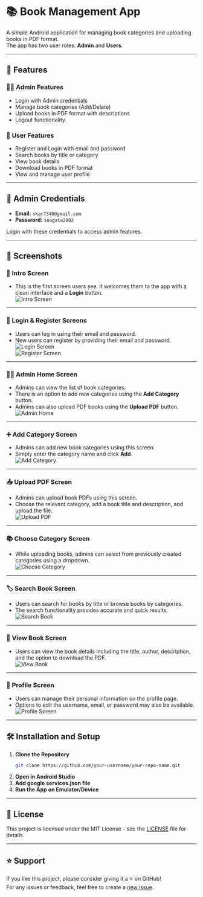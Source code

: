 # 📚 Book Management App

A simple Android application for managing book categories and uploading books in PDF format.  
The app has two user roles: **Admin** and **Users**.

---

## 🚀 Features

### 🧑‍💼 **Admin Features**
- Login with Admin credentials
- Manage book categories (Add/Delete)
- Upload books in PDF format with descriptions
- Logout functionality

### 📖 **User Features**
- Register and Login with email and password
- Search books by title or category
- View book details
- Download books in PDF format
- View and manage user profile

---

## 🔑 **Admin Credentials**
- **Email:** `skar7340@gmail.com`
- **Password:** `sougata2002`

Login with these credentials to access admin features.

---

## 📸 **Screenshots**

### 🌿 **Intro Screen**
- This is the first screen users see. It welcomes them to the app with a clean interface and a **Login** button.  
  ![Intro Screen](screenshots/intro_screen.png)

---

### 🔐 **Login & Register Screens**
- Users can log in using their email and password.
- New users can register by providing their email and password.  
  ![Login Screen](screenshots/login_screen.png)  
  ![Register Screen](screenshots/register_screen.png)

---

### 🧑‍💼 **Admin Home Screen**
- Admins can view the list of book categories.
- There is an option to add new categories using the **Add Category** button.
- Admins can also upload PDF books using the **Upload PDF** button.  
  ![Admin Home](screenshots/admin_home.png)

---

### ➕ **Add Category Screen**
- Admins can add new book categories using this screen.
- Simply enter the category name and click **Add**.  
  ![Add Category](screenshots/add_category_screen.png)

---

### 📤 **Upload PDF Screen**
- Admins can upload book PDFs using this screen.
- Choose the relevant category, add a book title and description, and upload the file.  
  ![Upload PDF](screenshots/upload_pdf.png)

---

### 📚 **Choose Category Screen**
- While uploading books, admins can select from previously created categories using a dropdown.  
  ![Choose Category](screenshots/choose_category_screen.png)

---

### 🏷️ **Search Book Screen**
- Users can search for books by title or browse books by categories.
- The search functionality provides accurate and quick results.  
  ![Search Book](screenshots/search_screen.png)

---

### 📖 **View Book Screen**
- Users can view the book details including the title, author, description, and the option to download the PDF.  
  ![View Book](screenshots/view_book_screen.png)

---

### 🧑 **Profile Screen**
- Users can manage their personal information on the profile page.
- Options to edit the username, email, or password may also be available.  
  ![Profile Screen](screenshots/profile_screen.png)

---

## 🛠 **Installation and Setup**

1. **Clone the Repository**
    ```bash
    git clone https://github.com/your-username/your-repo-name.git
    ```
2. **Open in Android Studio**
3. **Add google services.json file**
3. **Run the App on Emulator/Device**

---

## 📝 **License**
This project is licensed under the MIT License - see the [LICENSE](LICENSE) file for details.

---

## ⭐ **Support**
If you like this project, please consider giving it a ⭐ on GitHub!  
For any issues or feedback, feel free to create a [new issue](https://github.com/your-username/your-repo-name/issues).  

